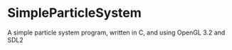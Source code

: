 # SimpleParticleSystem
A simple particle system program, written in C, and using OpenGL 3.2 and SDL2
